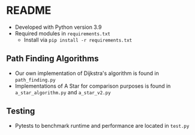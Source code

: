 # README

* Developed with Python version 3.9
* Required modules in `requirements.txt`
  * Install via `pip install -r requirements.txt`

## Path Finding Algorithms
* Our own implementation of Dijkstra's algorithm is found in `path_finding.py`
* Implementations of A Star for comparison purposes is found in `a_star_algorithm.py` and `a_star_v2.py`

## Testing
* Pytests to benchmark runtime and performance are located in `test.py`